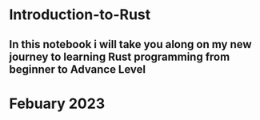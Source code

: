# Introduction-to-Rust

## In this notebook i will take you along on my new journey to learning Rust programming from beginner to Advance Level

# Febuary 2023


